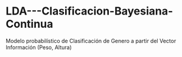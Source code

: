 # LDA---Clasificacion-Bayesiana-Continua
Modelo probabilístico de Clasificación de Genero a partir del Vector Información (Peso, Altura)
